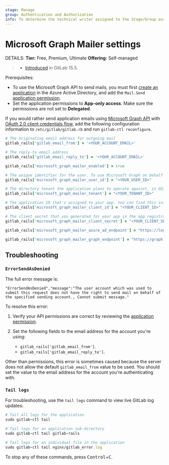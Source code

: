 ```yaml
---
stage: Manage
group: Authentication and Authorization
info: To determine the technical writer assigned to the Stage/Group associated with this page, see https://handbook.gitlab.com/handbook/product/ux/technical-writing/#designated-technical-writers
---
```


# Microsoft Graph Mailer settings

DETAILS:
**Tier:** Free, Premium, Ultimate
**Offering:** Self-managed

> - [Introduced](https://gitlab.com/groups/gitlab-org/-/epics/8259) in GitLab 15.5.

Prerequisites:

- To use the Microsoft Graph API to send mails, you must first
  [create an application](https://learn.microsoft.com/en-us/azure/active-directory/develop/quickstart-register-app)
  in the Azure Active Directory, and add the `Mail.Send`
  [application permission](https://learn.microsoft.com/en-us/graph/permissions-reference).
- Set the application permissions to **App-only access**. Make sure the permissions are not set to **Delegated**.

If you would rather send application emails using [Microsoft Graph API](https://learn.microsoft.com/en-us/graph/api/user-sendmail?view=graph-rest-1.0&tabs=http)
with [OAuth 2.0 client credentials flow](https://learn.microsoft.com/en-us/azure/active-directory/develop/v2-oauth2-client-creds-grant-flow),
add the following configuration information to `/etc/gitlab/gitlab.rb` and run `gitlab-ctl reconfigure`.

```ruby
# The originating email address for outgoing mail
gitlab_rails['gitlab_email_from'] = '<YOUR_ACCOUNT_EMAIL>'

# The reply-to email address
gitlab_rails['gitlab_email_reply_to'] = '<YOUR_ACCOUNT_EMAIL>'

gitlab_rails['microsoft_graph_mailer_enabled'] = true

# The unique identifier for the user. To use Microsoft Graph on behalf of the user.
gitlab_rails['microsoft_graph_mailer_user_id'] = "<YOUR_USER_ID>"

# The directory tenant the application plans to operate against, in GUID or domain-name format.
gitlab_rails['microsoft_graph_mailer_tenant'] = "<YOUR_TENANT_ID>"

# The application ID that's assigned to your app. You can find this information in the portal where you registered your app.
gitlab_rails['microsoft_graph_mailer_client_id'] = "<YOUR_CLIENT_ID>"

# The client secret that you generated for your app in the app registration portal.
gitlab_rails['microsoft_graph_mailer_client_secret'] = "<YOUR_CLIENT_SECRET_ID>"

gitlab_rails['microsoft_graph_mailer_azure_ad_endpoint'] = "https://login.microsoftonline.com"

gitlab_rails['microsoft_graph_mailer_graph_endpoint'] = "https://graph.microsoft.com"
```

## Troubleshooting

### `ErrorSendAsDenied`

The full error message is:

```plaintext
"ErrorSendAsDenied","message":"The user account which was used to submit this request does not have the right to send mail on behalf of the specified sending account., Cannot submit message."
```

To resolve this error:

1. Verify your API permissions are correct by reviewing the [application permission](https://learn.microsoft.com/en-us/graph/permissions-reference).

1. Set the following fields to the email address for the account you're using:
   - `gitlab_rails['gitlab_email_from']`.
   - `gitlab_rails['gitlab_email_reply_to']`.

Other than permissions, this error is sometimes caused because the server does not allow the default `gitlab_email_from` value to be used. You should set the value to the email address for the account you're authenticating with.

### `Tail logs`

For troubleshooting, use the `tail logs` command to view live GitLab log updates:

```ruby
# Tail all logs for the application
sudo gitlab-ctl tail

# Tail logs for an application sub-directory
sudo gitlab-ctl tail gitlab-rails

# Tail logs for an individual file in the application
sudo gitlab-ctl tail nginx/gitlab_error.log
```

To stop any of these commands, press <kbd>Control</kbd>+<kbd>C</kbd>.
